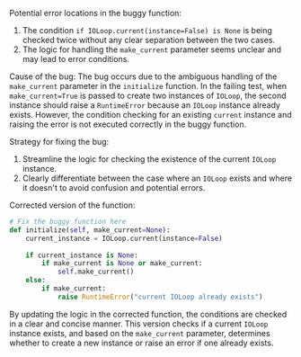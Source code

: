 Potential error locations in the buggy function:
1. The condition `if IOLoop.current(instance=False) is None` is being checked twice without any clear separation between the two cases.
2. The logic for handling the `make_current` parameter seems unclear and may lead to error conditions.

Cause of the bug:
The bug occurs due to the ambiguous handling of the `make_current` parameter in the `initialize` function. In the failing test, when `make_current=True` is passed to create two instances of `IOLoop`, the second instance should raise a `RuntimeError` because an `IOLoop` instance already exists. However, the condition checking for an existing `current` instance and raising the error is not executed correctly in the buggy function.

Strategy for fixing the bug:
1. Streamline the logic for checking the existence of the current `IOLoop` instance.
2. Clearly differentiate between the case where an `IOLoop` exists and where it doesn't to avoid confusion and potential errors.

Corrected version of the function:
```python
# Fix the buggy function here
def initialize(self, make_current=None):
    current_instance = IOLoop.current(instance=False)
    
    if current_instance is None:
        if make_current is None or make_current:
            self.make_current()
    else:
        if make_current:
            raise RuntimeError("current IOLoop already exists")
``` 

By updating the logic in the corrected function, the conditions are checked in a clear and concise manner. This version checks if a current `IOLoop` instance exists, and based on the `make_current` parameter, determines whether to create a new instance or raise an error if one already exists.